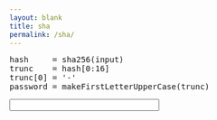 ```yaml
---
layout: blank
title: sha
permalink: /sha/
---
```

<pre>
hash     = sha256(input)
trunc    = hash[0:16]
trunc[0] = '-'
password = makeFirstLetterUpperCase(trunc) 
</pre>

<input id="inputstring" size="30" type="password" onkeyup="update()">
<p id="hash"></p>

<script type="text/javascript">

	function update() {
		document.getElementById("hash").innerHTML = hash(SHA256(document.getElementById("inputstring").value));
	}

    var hash = function (string) {
        return makeFirstLetterUpperCase(replaceFirstCharWith(truncateString(string, 16), "-"));
    }

    var truncateString = function (string, newLen) {
        return string.substr(0, newLen);
    }

    var replaceFirstCharWith = function (string, replacement) {
        return replacement + string.substr(1, string.length);
    }

    var makeFirstLetterUpperCase = function (string) {
        for (var i = 0; i < string.length; i++) {
            var ascii = string.charCodeAt(i);

            if (ascii >= "a".charCodeAt(0) && ascii <= "f".charCodeAt(0)) {
                var char = string.charAt(i);
                return string.substr(0, i) + char.toUpperCase() + string.substr(i + char.length);
            }
        }
        return string;
    }

    function SHA256(s) {

        var chrsz = 8;
        var hexcase = 0;

        function safe_add(x, y) {
            var lsw = (x & 0xFFFF) + (y & 0xFFFF);
            var msw = (x >> 16) + (y >> 16) + (lsw >> 16);
            return (msw << 16) | (lsw & 0xFFFF);
        }

        function S(X, n) { return (X >>> n) | (X << (32 - n)); }
        function R(X, n) { return (X >>> n); }
        function Ch(x, y, z) { return ((x & y) ^ ((~x) & z)); }
        function Maj(x, y, z) { return ((x & y) ^ (x & z) ^ (y & z)); }
        function Sigma0256(x) { return (S(x, 2) ^ S(x, 13) ^ S(x, 22)); }
        function Sigma1256(x) { return (S(x, 6) ^ S(x, 11) ^ S(x, 25)); }
        function Gamma0256(x) { return (S(x, 7) ^ S(x, 18) ^ R(x, 3)); }
        function Gamma1256(x) { return (S(x, 17) ^ S(x, 19) ^ R(x, 10)); }

        function core_sha256(m, l) {
            var K = new Array(0x428A2F98, 0x71374491, 0xB5C0FBCF, 0xE9B5DBA5, 0x3956C25B, 0x59F111F1, 0x923F82A4, 0xAB1C5ED5, 0xD807AA98, 0x12835B01, 0x243185BE, 0x550C7DC3, 0x72BE5D74, 0x80DEB1FE, 0x9BDC06A7, 0xC19BF174, 0xE49B69C1, 0xEFBE4786, 0xFC19DC6, 0x240CA1CC, 0x2DE92C6F, 0x4A7484AA, 0x5CB0A9DC, 0x76F988DA, 0x983E5152, 0xA831C66D, 0xB00327C8, 0xBF597FC7, 0xC6E00BF3, 0xD5A79147, 0x6CA6351, 0x14292967, 0x27B70A85, 0x2E1B2138, 0x4D2C6DFC, 0x53380D13, 0x650A7354, 0x766A0ABB, 0x81C2C92E, 0x92722C85, 0xA2BFE8A1, 0xA81A664B, 0xC24B8B70, 0xC76C51A3, 0xD192E819, 0xD6990624, 0xF40E3585, 0x106AA070, 0x19A4C116, 0x1E376C08, 0x2748774C, 0x34B0BCB5, 0x391C0CB3, 0x4ED8AA4A, 0x5B9CCA4F, 0x682E6FF3, 0x748F82EE, 0x78A5636F, 0x84C87814, 0x8CC70208, 0x90BEFFFA, 0xA4506CEB, 0xBEF9A3F7, 0xC67178F2);
            var HASH = new Array(0x6A09E667, 0xBB67AE85, 0x3C6EF372, 0xA54FF53A, 0x510E527F, 0x9B05688C, 0x1F83D9AB, 0x5BE0CD19);
            var W = new Array(64);
            var a, b, c, d, e, f, g, h, i, j;
            var T1, T2;

            m[l >> 5] |= 0x80 << (24 - l % 32);
            m[((l + 64 >> 9) << 4) + 15] = l;

            for (var i = 0; i < m.length; i += 16) {
                a = HASH[0];
                b = HASH[1];
                c = HASH[2];
                d = HASH[3];
                e = HASH[4];
                f = HASH[5];
                g = HASH[6];
                h = HASH[7];

                for (var j = 0; j < 64; j++) {
                    if (j < 16) W[j] = m[j + i];
                    else W[j] = safe_add(safe_add(safe_add(Gamma1256(W[j - 2]), W[j - 7]), Gamma0256(W[j - 15])), W[j - 16]);

                    T1 = safe_add(safe_add(safe_add(safe_add(h, Sigma1256(e)), Ch(e, f, g)), K[j]), W[j]);
                    T2 = safe_add(Sigma0256(a), Maj(a, b, c));

                    h = g;
                    g = f;
                    f = e;
                    e = safe_add(d, T1);
                    d = c;
                    c = b;
                    b = a;
                    a = safe_add(T1, T2);
                }

                HASH[0] = safe_add(a, HASH[0]);
                HASH[1] = safe_add(b, HASH[1]);
                HASH[2] = safe_add(c, HASH[2]);
                HASH[3] = safe_add(d, HASH[3]);
                HASH[4] = safe_add(e, HASH[4]);
                HASH[5] = safe_add(f, HASH[5]);
                HASH[6] = safe_add(g, HASH[6]);
                HASH[7] = safe_add(h, HASH[7]);
            }
            return HASH;
        }

        function str2binb(str) {
            var bin = Array();
            var mask = (1 << chrsz) - 1;
            for (var i = 0; i < str.length * chrsz; i += chrsz) {
                bin[i >> 5] |= (str.charCodeAt(i / chrsz) & mask) << (24 - i % 32);
            }
            return bin;
        }

        function Utf8Encode(string) {
            string = string.replace(/\r\n/g, "\n");
            var utftext = "";

            for (var n = 0; n < string.length; n++) {

                var c = string.charCodeAt(n);

                if (c < 128) {
                    utftext += String.fromCharCode(c);
                }
                else if ((c > 127) && (c < 2048)) {
                    utftext += String.fromCharCode((c >> 6) | 192);
                    utftext += String.fromCharCode((c & 63) | 128);
                }
                else {
                    utftext += String.fromCharCode((c >> 12) | 224);
                    utftext += String.fromCharCode(((c >> 6) & 63) | 128);
                    utftext += String.fromCharCode((c & 63) | 128);
                }

            }

            return utftext;
        }

        function binb2hex(binarray) {
            var hex_tab = hexcase ? "0123456789ABCDEF" : "0123456789abcdef";
            var str = "";
            for (var i = 0; i < binarray.length * 4; i++) {
                str += hex_tab.charAt((binarray[i >> 2] >> ((3 - i % 4) * 8 + 4)) & 0xF) +
                hex_tab.charAt((binarray[i >> 2] >> ((3 - i % 4) * 8)) & 0xF);
            }
            return str;
        }

        s = Utf8Encode(s);
        return binb2hex(core_sha256(str2binb(s), s.length * chrsz));

    }

</script>
